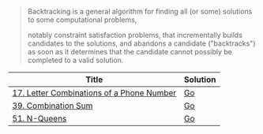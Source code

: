 > Backtracking is a general algorithm for finding all (or some) solutions to some computational problems, 
> 
> notably constraint satisfaction problems, that incrementally builds candidates to the solutions, and abandons a candidate ("backtracks") as soon as it determines that the candidate cannot possibly be completed to a valid solution.

| Title                        | Solution                           |
| ---------------------------- | ---------------------------------- |
| [17. Letter Combinations of a Phone Number](https://leetcode.com/problems/letter-combinations-of-a-phone-number/) | [Go](letter_combinations.go)  |
| [39. Combination Sum](https://leetcode.com/problems/combination-sum/)                                             | [Go](combination_sum.go)      |
| [51. N-Queens](https://leetcode.com/problems/n-queens/)                                                           | [Go](n_queens.go)             |